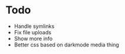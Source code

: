# Todo
* Handle symlinks
* Fix file uploads
* Show more info
* Better css based on darkmode media thing